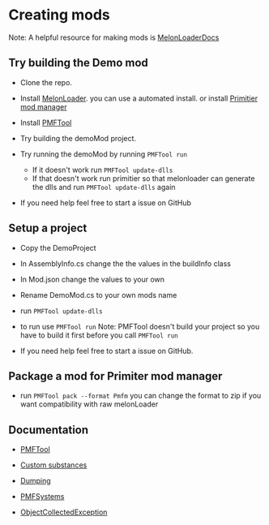 # Creating mods
Note: A helpful resource for making mods is [MelonLoaderDocs](https://melonwiki.xyz/#/)

## Try building the Demo mod
* Clone the repo.
* Install [MelonLoader](https://github.com/LavaGang/MelonLoader). you can use a automated install. or install [Primitier mod manager](https://github.com/Xgames123/PrimitierModManager/releases)
* Install [PMFTool](./PMFTool/InstallPMFTool.md)

* Try building the demoMod project.

* Try running the demoMod by running ```PMFTool run```
    - If it doesn't work run ```PMFTool update-dlls```
    - If that doesn't work run primitier so that melonloader can generate the dlls and run ```PMFTool update-dlls``` again

* If you need help feel free to start a issue on GitHub


## Setup a project
* Copy the DemoProject
* In AssemblyInfo.cs change the the values in the buildInfo class
* In Mod.json change the values to your own
* Rename DemoMod.cs to your own mods name

* run ```PMFTool update-dlls```
* to run use ```PMFTool run``` Note: PMFTool doesn't build your project so you have to build it first before you call ```PMFTool run```

* If you need help feel free to start a issue on GitHub.


## Package a mod for Primiter mod manager
* run ```PMFTool pack --format Pmfm``` you can change the format to zip if you want compatibility with raw melonLoader



## Documentation

* [PMFTool](./PMFTool/PMFTool.md)

* [Custom substances](./CustomSubstances.md)

* [Dumping](./Dumping.md)

* [PMFSystems](./PMFSystems.md)

* [ObjectCollectedException](./ObjectCollectedException.md)